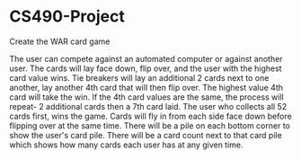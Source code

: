 # CS490-Project

Create the WAR card game
  
  The user can compete against an automated computer or against another user. 
  The cards will lay face down, flip over, and the user with the highest card value wins.
  Tie breakers will lay an additional 2 cards next to one another, lay another 4th card that will then flip over. The highest value 4th       card will take the win. If the 4th card values are the same, the process will repeat- 2 additional cards then a 7th card laid.
  The user who collects all 52 cards first, wins the game. 
  Cards will fly in from each side face down before flipping over at the same time.
  There will be a pile on each bottom corner to show the user's card pile. There will be a card count next to that card pile which shows     how many cards each user has at any given time.
